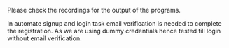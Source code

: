 Please check the recordings for the output of the programs.

In automate signup and login task email verification is needed to complete the registration. As we are using dummy credentials hence tested till login without email verification.
